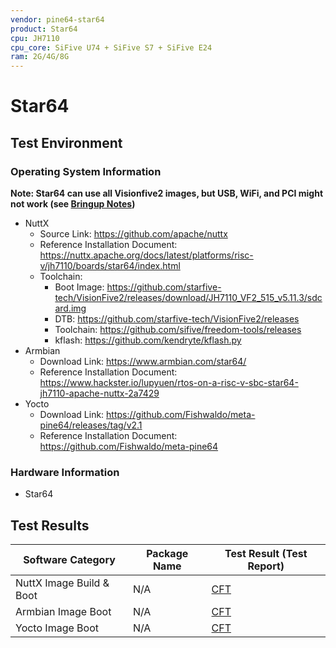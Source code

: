 ```yaml
---
vendor: pine64-star64
product: Star64
cpu: JH7110
cpu_core: SiFive U74 + SiFive S7 + SiFive E24
ram: 2G/4G/8G
---
```


# Star64

## Test Environment

### Operating System Information

**Note: Star64 can use all Visionfive2 images, but USB, WiFi, and PCI might not work (see [Bringup Notes](https://wiki.pine64.org/wiki/STAR64))**

- NuttX
    - Source Link: https://github.com/apache/nuttx
    - Reference Installation Document: https://nuttx.apache.org/docs/latest/platforms/risc-v/jh7110/boards/star64/index.html
    - Toolchain:
        - Boot Image: https://github.com/starfive-tech/VisionFive2/releases/download/JH7110_VF2_515_v5.11.3/sdcard.img
        - DTB: https://github.com/starfive-tech/VisionFive2/releases
        - Toolchain: https://github.com/sifive/freedom-tools/releases
        - kflash: https://github.com/kendryte/kflash.py
- Armbian
    - Download Link: https://www.armbian.com/star64/
    - Reference Installation Document: https://www.hackster.io/lupyuen/rtos-on-a-risc-v-sbc-star64-jh7110-apache-nuttx-2a7429
- Yocto
    - Download Link: https://github.com/Fishwaldo/meta-pine64/releases/tag/v2.1
    - Reference Installation Document: https://github.com/Fishwaldo/meta-pine64

### Hardware Information

- Star64

## Test Results

| Software Category       | Package Name | Test Result (Test Report)       |
|-------------------------|--------------|---------------------------------|
| NuttX Image Build & Boot| N/A          | [CFT][NuttX]                    |
| Armbian Image Boot      | N/A          | [CFT][Armbian]                  |
| Yocto Image Boot        | N/A          | [CFT][Yocto]                    |

[NuttX]: ./NuttX/README.md
[Armbian]: ./Armbian/README.md
[Yocto]: ./Yocto/README.md
